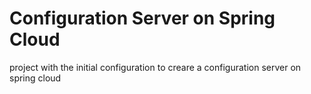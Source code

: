 # Configuration Server on Spring Cloud
project with the initial configuration to creare a configuration server on spring cloud
